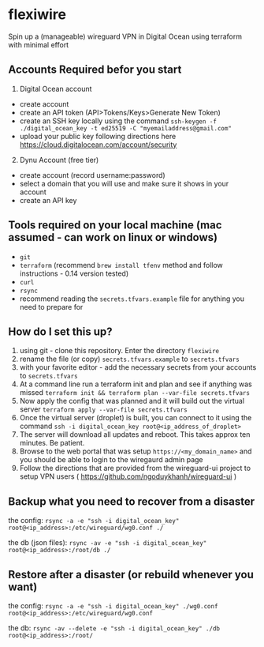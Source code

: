 # flexiwire

Spin up a (manageable) wireguard VPN in Digital Ocean using terraform with minimal effort

## Accounts Required befor you start

1. Digital Ocean account

- create account
- create an API token (API>Tokens/Keys>Generate New Token)
- create an SSH key locally using the command `ssh-keygen -f ./digital_ocean_key -t ed25519 -C "myemailaddress@gmail.com"`
- upload your public key following directions here https://cloud.digitalocean.com/account/security

2. Dynu Account (free tier)

- create account (record username:password)
- select a domain that you will use and make sure it shows in your account
- create an API key

## Tools required on your local machine (mac assumed - can work on linux or windows)

- `git`
- `terraform` (recommend `brew install tfenv` method and follow instructions - 0.14 version tested)
- `curl`
- `rsync`
- recommend reading the `secrets.tfvars.example` file for anything you need to prepare for

## How do I set this up?

1. using git - clone this repository. Enter the directory `flexiwire`
2. rename the file (or copy) `secrets.tfvars.example` to `secrets.tfvars`
3. with your favorite editor - add the necessary secrets from your accounts to `secrets.tfvars`
4. At a command line run a terraform init and plan and see if anything was missed 
```terraform init && terraform plan --var-file secrets.tfvars```
6. Now apply the config that was planned and it will build out the virtual server 
```terraform apply --var-file secrets.tfvars```
8. Once the virtual server (droplet) is built, you can connect to it using the command `ssh -i digital_ocean_key root@<ip_address_of_droplet>`
9. The server will download all updates and reboot. This takes approx ten minutes. Be patient.
10. Browse to the web portal that was setup `https://<my_domain_name>` and you should be able to login to the wiregaurd admin page
11. Follow the directions that are provided from the wireguard-ui project to setup VPN users ( https://github.com/ngoduykhanh/wireguard-ui )

## Backup what you need to recover from a disaster

the config:
`rsync -a -e "ssh -i digital_ocean_key" root@<ip_address>:/etc/wireguard/wg0.conf ./`

the db (json files):
`rsync -av -e "ssh -i digital_ocean_key" root@<ip_address>:/root/db ./`

## Restore after a disaster (or rebuild whenever you want)

the config:
`rsync -a -e "ssh -i digital_ocean_key" ./wg0.conf root@<ip_address>:/etc/wireguard/wg0.conf`

the db:
`rsync -av --delete -e "ssh -i digital_ocean_key" ./db root@<ip_address>:/root/`
